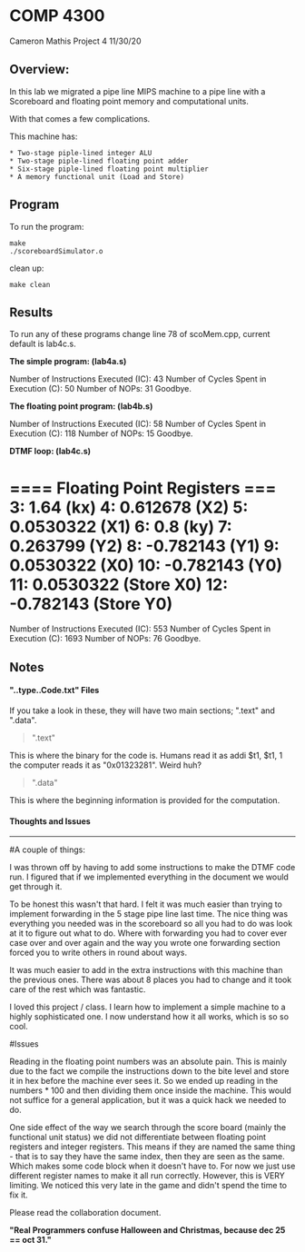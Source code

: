 COMP 4300
=====================
Cameron Mathis
Project 4
11/30/20

Overview:
-------------

In this lab we migrated a pipe line MIPS machine to a pipe line with a Scoreboard and floating point memory and computational units.

With that comes a few complications.

This machine has:

    * Two-stage piple-lined integer ALU
    * Two-stage piple-lined floating point adder
    * Six-stage piple-lined floating point multiplier
    * A memory functional unit (Load and Store)

Program
-------------

To run the program:

    make
    ./scoreboardSimulator.o

clean up:

    make clean  


Results
-------------
To run any of these programs change line 78 of scoMem.cpp, current default is lab4c.s.


**The simple program: (lab4a.s)**


Number of Instructions Executed (IC): 43
Number of Cycles Spent in Execution (C): 50
Number of NOPs: 31
Goodbye.


**The floating point program: (lab4b.s)**


Number of Instructions Executed (IC): 58
Number of Cycles Spent in Execution (C): 118
Number of NOPs: 15
Goodbye.

**DTMF loop: (lab4c.s)**

==== Floating Point Registers ===
3:  1.64                (kx)
4:  0.612678            (X2)
5:  0.0530322           (X1)
6:  0.8                 (ky)
7:  0.263799            (Y2)
8:  -0.782143           (Y1)
9:  0.0530322           (X0)
10:  -0.782143          (Y0)
11:  0.0530322          (Store X0)
12:  -0.782143          (Store Y0)
=================================
Number of Instructions Executed (IC): 553
Number of Cycles Spent in Execution (C): 1693
Number of NOPs: 76
Goodbye.

Notes
-------------

#### "..type..Code.txt" Files ####

If you take a look in these, they will have two main sections; ".text" and ".data".

>".text"

This is where the binary for the code is. Humans read it as addi $t1, $t1, 1 the computer reads it as "0x01323281". Weird huh?

>".data"

This is where the beginning information is provided for the computation.


#### Thoughts and Issues ####
************************************

#A couple of things:

I was thrown off by having to add some instructions to make the DTMF code run. I figured that if we implemented everything in the document we would get through it.

To be honest this wasn't that hard. I felt it was much easier than trying to implement forwarding in the 5 stage pipe line last time. The nice thing was everything
you needed was in the scoreboard so all you had to do was look at it to figure out what to do. Where with forwarding you had to cover ever case over and over again
and the way you wrote one forwarding section forced you to write others in round about ways.

It was much easier to add in the extra instructions with this machine than the previous ones. There was about 8 places you had to change and it took care of the rest
which was fantastic.

I loved this project / class. I learn how to implement a simple machine to a highly sophisticated one. I now understand how it all works, which is so so cool.

#Issues

Reading in the floating point numbers was an absolute pain. This is mainly due to the fact we compile the instructions down to the bite level and store it in hex
before the machine ever sees it. So we ended up reading in the numbers * 100 and then dividing them once inside the machine. This would not suffice for a general application,
but it was a quick hack we needed to do.

One side effect of the way we search through the score board (mainly the functional unit status) we did not differentiate between floating point registers and integer registers.
This means if they are named the same thing - that is to say they have the same index, then they are seen as the same. Which makes some code block when it doesn't have to.
For now we just use different register names to make it all run correctly. However, this is VERY limiting. We noticed this very late in the game and didn't spend the time to fix it.

Please read the collaboration document.


**"Real Programmers confuse Halloween and Christmas, because dec 25 == oct 31."**

